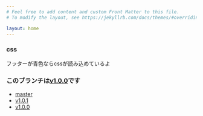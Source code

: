 ```yaml
---
# Feel free to add content and custom Front Matter to this file.
# To modify the layout, see https://jekyllrb.com/docs/themes/#overriding-theme-defaults

layout: home
---
```

### css
フッターが青色ならcssが読み込めているよ

### このブランチは[v1.0.0](https://kurage0807-v1-0-0.netlify.com/)です
 - [master](https://kurage0807-master.netlify.com/)
 - [v1.0.1](https://kurage0807-v1-0-1.netlify.com/)
 - [v1.0.0](https://kurage0807-v1-0-0.netlify.com/)

 